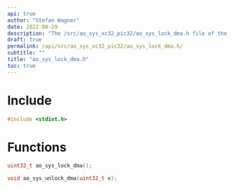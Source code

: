 ```yaml
---
api: true
author: "Stefan Wagner"
date: 2022-08-29
description: "The /src/ao_sys_xc32_pic32/ao_sys_lock_dma.h file of the ao real-time operating system."
draft: true
permalink: /api/src/ao_sys_xc32_pic32/ao_sys_lock_dma.h/
subtitle: ""
title: "ao_sys_lock_dma.h"
toc: true
---
```


# Include

```c
#include <stdint.h>
```

# Functions

```c
uint32_t ao_sys_lock_dma();
```

```c
void ao_sys_unlock_dma(uint32_t x);
```

